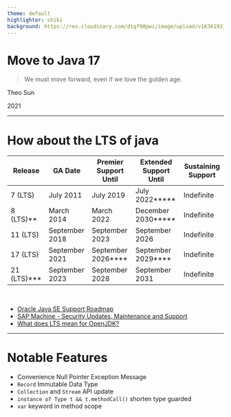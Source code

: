 ```yaml
---
theme: default
highlighter: shiki
background: https://res.cloudinary.com/digf90pwi/image/upload/v1636193155/michiel-leunens-0wIHsm2_1fc-unsplash_zjbbju.jpg
---
```


# Move to Java 17

> We must move forward, even if we love the golden age.

Theo Sun

2021

---

# How about the LTS of java


| Release            | GA Date        | Premier Support Until  | Extended Support Until  | Sustaining Support |
| ------------------ | -------------- | ---------------------- | ----------------------- | ------------------ |
| 7 (LTS)            | July 2011      | July 2019              | July 2022\*\*\*\*\*     | Indefinite         |
| 8 (LTS)\*\*       | March 2014     | March 2022             | December 2030\*\*\*\*\* | Indefinite         |
| 11 (LTS)           | September 2018 | September 2023         | September 2026          | Indefinite         |
| 17 (LTS)           | September 2021 | September 2026\*\*\*\* | September 2029\*\*\*\*  | Indefinite         |
| 21 (LTS)\*\*\*     | September 2023 | September 2028         | September 2031          | Indefinite         |

<br>

- [Oracle Java SE Support Roadmap](https://www.oracle.com/java/technologies/java-se-support-roadmap.html)
- [SAP Machine - Security Updates, Maintenance and Support](https://github.com/SAP/SapMachine/wiki/Security-Updates,-Maintenance-and-Support)
- [What does LTS mean for OpenJDK?](http://mail.openjdk.java.net/pipermail/jdk-dev/2018-August/001833.html)

---

# Notable Features


- Convenience Null Pointer Exception Message
- `Record` Immutable Data Type
- `Collection` and `Stream` API update
- `instance of Type t && t.methodCall()` shorten type guarded
- `var` keyword in method scope
